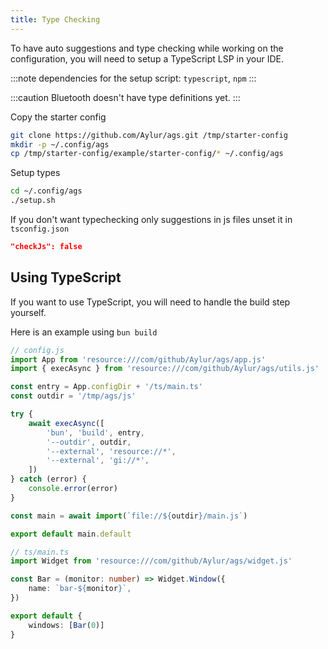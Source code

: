 ```yaml
---
title: Type Checking
---
```


To have auto suggestions and type checking while working on the configuration,
you will need to setup a TypeScript LSP in your IDE.

:::note
dependencies for the setup script: `typescript`, `npm`
:::

:::caution
Bluetooth doesn't have type definitions yet.
:::

Copy the starter config

```bash
git clone https://github.com/Aylur/ags.git /tmp/starter-config
mkdir -p ~/.config/ags
cp /tmp/starter-config/example/starter-config/* ~/.config/ags
```

Setup types

```bash
cd ~/.config/ags
./setup.sh
```

If you don't want typechecking only suggestions in js files unset it in `tsconfig.json`

```json
"checkJs": false
```

## Using TypeScript

If you want to use TypeScript, you will need to handle the build step yourself.

Here is an example using `bun build`

```js
// config.js
import App from 'resource:///com/github/Aylur/ags/app.js'
import { execAsync } from 'resource:///com/github/Aylur/ags/utils.js'

const entry = App.configDir + '/ts/main.ts'
const outdir = '/tmp/ags/js'

try {
    await execAsync([
        'bun', 'build', entry,
        '--outdir', outdir,
        '--external', 'resource://*',
        '--external', 'gi://*',
    ])
} catch (error) {
    console.error(error)
}

const main = await import(`file://${outdir}/main.js`)

export default main.default
```

```ts
// ts/main.ts
import Widget from 'resource:///com/github/Aylur/ags/widget.js'

const Bar = (monitor: number) => Widget.Window({
    name: `bar-${monitor}`,
})

export default {
    windows: [Bar(0)]
}
```
